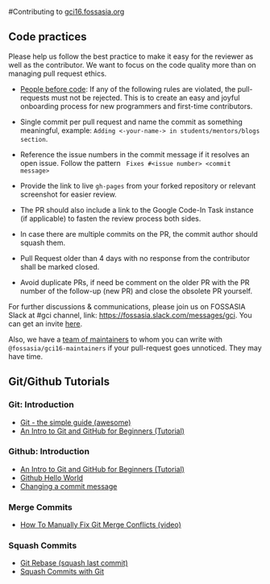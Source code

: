 #Contributing to [gci16.fossasia.org](http://gci16.fossasia.org/)

## Code practices

Please help us follow the best practice to make it easy for the reviewer as well as the contributor.
We want to focus on the code quality more than on managing pull request ethics.

* [People before code](http://hintjens.com/blog:95): If any of the following rules are violated, the pull-requests must not be rejected. This is to create an easy and joyful onboarding process for new programmers and first-time contributors.

* Single commit per pull request and name the commit as something meaningful, example: `Adding <-your-name-> in students/mentors/blogs section`.

* Reference the issue numbers in the commit message if it resolves an open issue. Follow the pattern ``` Fixes #<issue number> <commit message>```

* Provide the link to live `gh-pages` from your forked repository or relevant screenshot for easier review.

* The PR should also include a link to the Google Code-In Task instance (if applicable) to fasten the review process both sides.

* In case there are multiple commits on the PR, the commit author should squash them.

* Pull Request older than 4 days with no response from the contributor shall be marked closed.

* Avoid duplicate PRs, if need be comment on the older PR with the PR number of the follow-up (new PR) and close the obsolete PR yourself.

For further discussions & communications, please join us on FOSSASIA Slack at #gci channel, link: https://fossasia.slack.com/messages/gci.
You can get an invite [here](http://fossasia-slack.herokuapp.com/).

Also, we have a [team of maintainers](maintainers.md) to whom you can write with `@fossasia/gci16-maintainers`
if your pull-request goes unnoticed. They may have time.

## Git/Github Tutorials
### Git: Introduction
* [Git - the simple guide (awesome)](http://rogerdudler.github.io/git-guide/)
* [An Intro to Git and GitHub for Beginners (Tutorial)](http://product.hubspot.com/blog/git-and-github-tutorial-for-beginners)

### Github: Introduction
* [An Intro to Git and GitHub for Beginners (Tutorial)](http://product.hubspot.com/blog/git-and-github-tutorial-for-beginners)
* [Github Hello World](https://guides.github.com/activities/hello-world/)
* [Changing a commit message](https://help.github.com/articles/changing-a-commit-message/)

### Merge Commits
* [How To Manually Fix Git Merge Conflicts (video)](https://www.youtube.com/watch?v=g8BRcB9NLp4)

### Squash Commits
* [Git Rebase (squash last commit)](https://www.youtube.com/watch?v=qh9KtjfjzCU)
* [Squash Commits with Git](https://davidwalsh.name/squash-commits-git)
